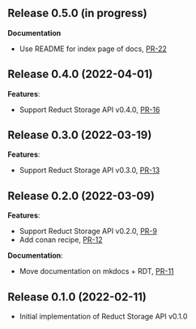 ## Release 0.5.0 (in progress)

**Documentation**

* Use README for index page of docs, [PR-22](https://github.com/reduct-storage/reduct-cpp/pull/22)

## Release 0.4.0 (2022-04-01)

**Features**:

* Support Reduct Storage API v0.4.0, [PR-16](https://github.com/reduct-storage/reduct-cpp/pull/16)

## Release 0.3.0 (2022-03-19)

**Features**:

* Support Reduct Storage API v0.3.0, [PR-13](https://github.com/reduct-storage/reduct-cpp/pull/13)

## Release 0.2.0 (2022-03-09)

**Features**:

* Support Reduct Storage API v0.2.0, [PR-9](https://github.com/reduct-storage/reduct-cpp/pull/9)
* Add conan recipe, [PR-12](https://github.com/reduct-storage/reduct-cpp/pull/12)

**Documentation**:

* Move documentation on mkdocs + RDT, [PR-11](https://github.com/reduct-storage/reduct-cpp/pull/11)

## Release 0.1.0 (2022-02-11)

* Initial implementation of Reduct Storage API v0.1.0